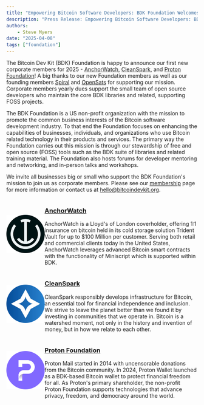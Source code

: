 ```yaml
---
title: "Empowering Bitcoin Software Developers: BDK Foundation Welcomes New Corporate Members"
description: "Press Release: Empowering Bitcoin Software Developers: BDK Foundation Welcomes New Corporate Members"
authors:
    - Steve Myers
date: "2025-04-08"
tags: ["foundation"]
---
```


The Bitcoin Dev Kit (BDK) Foundation is happy to announce our first new corporate members for 2025 - [AnchorWatch](https://www.anchorwatch.com/), [CleanSpark](https://www.cleanspark.com/), and [Proton Foundation](https://proton.me/foundation)! A big thanks to our new Foundation members as well as our founding members [Spiral](https://spiral.xyz/) and [OpenSats](https://opensats.org/) for supporting our mission. Corporate members yearly dues support the small team of open source developers who maintain the core BDK libraries and related, supporting FOSS projects.

The BDK Foundation is a US non-profit organization with the mission to promote the common business interests of the Bitcoin software development industry. To that end the Foundation focuses on enhancing the capabilities of businesses, individuals, and organizations who use Bitcoin related technology in their products and services. The primary way the Foundation carries out this mission is through our stewardship of free and open source (FOSS) tools such as the BDK suite of libraries and related training material. The Foundation also hosts forums for developer mentoring and networking, and in-person talks and workshops.

We invite all businesses big or small who support the BDK Foundation's mission to join us as corporate members. Please see our [membership](/foundation/become-a-member/) page for more information or contact us at [hello@bitcoindevkit.org](https://mailto:hello@bitcoindevkit.org/).

<!-- AnchorWatch -->
<div class="members">
  <div class="members-logo">
    <a href="https://www.anchorwatch.com/" target="_blank">
      <img src="/img/member-logos/anchorwatch.png" alt="AnchorWatch" />
    </a>
  </div>
  <div class="tagline">
    <h3>
      <a href="https://www.anchorwatch.com/" target="_blank">AnchorWatch</a>
    </h3>
    <p>AnchorWatch is a Lloyd's of London coverholder, offering 1:1
insurance on bitcoin held in its cold storage solution Trident Vault for
up to $100 Million per customer. Serving both retail and commercial
clients today in the United States, AnchorWatch leverages advanced
Bitcoin smart contracts with the functionality of Miniscript which is
supported within BDK.</p>
  </div>
</div>

  <!-- CleanSpark -->
<div class="members">
  <div class="members-logo">
    <a href="https://www.cleanspark.com/" target="_blank">
      <img src="/img/member-logos/cleanspark.png" alt="CleanSpark" />
    </a>
  </div>
  <div class="tagline">
    <h3>
      <a href="https://www.cleanspark.com/" target="_blank">CleanSpark</a>
    </h3>
    <p>CleanSpark responsibly develops infrastructure for Bitcoin, an essential
tool for financial independence and inclusion. We strive to leave the
planet better than we found it by investing in communities that we operate
in. Bitcoin is a watershed moment, not only in the history and invention of
money, but in how we relate to each other.</p>
  </div>
</div>

  <!-- Proton Foundation -->
<div class="members">
  <div class="members-logo">
    <a href="https://proton.me/foundation/" target="_blank">
      <img src="/img/member-logos/protonfoundation.png" alt="Proton Foundation" />
    </a>
  </div>
  <div class="tagline">
    <h3>
      <a href="https://proton.me/foundation/" target="_blank">Proton Foundation</a>
    </h3>
    <p>Proton Mail started in 2014 with uncensorable donations from the Bitcoin community. In 2024, Proton Wallet launched as a BDK-based Bitcoin wallet to protect financial freedom for all. As Proton's primary shareholder, the non-profit Proton Foundation supports technologies that advance privacy, freedom, and democracy around the world.</p>
  </div>
</div>

<style>
.members {
  display: flex;
  flex-direction: row;
}

.members-logo {
  flex-basis: 20%;
  margin: auto;
}

.tagline {
  flex-basis: 80%
}

@media screen and (max-width: 700px) {
  .members {
    display: flex;
    flex-direction: column;
    justify-content: space-around;
  }

  .members-logo {
    flex-basis: 20%;
    margin: auto;
  }

  .tagline {
    flex-basis: 80%
  }
}
</style>

